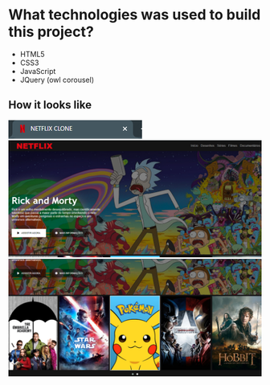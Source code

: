 # What technologies was used to build this project?

- HTML5
- CSS3
- JavaScript
- JQuery (owl corousel)


## How it looks like
![preview 02](./img/preview2.png)
![preview 01](./img/preview.png)
![preview 03](./img/preview3.png)

